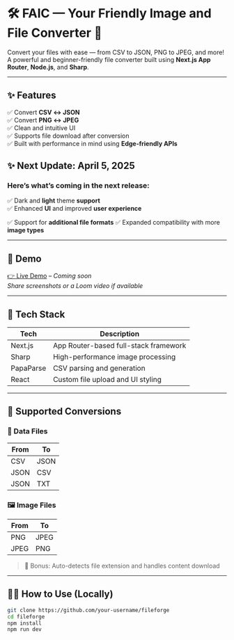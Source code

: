 # 🛠️ FAIC — Your Friendly Image and File Converter 🚀

Convert your files with ease — from CSV to JSON, PNG to JPEG, and more!  
A powerful and beginner-friendly file converter built using **Next.js App Router**, **Node.js**, and **Sharp**.

---

## ✨ Features

✅ Convert **CSV ↔ JSON**  
✅ Convert **PNG ↔ JPEG**  
✅ Clean and intuitive UI  
✅ Supports file download after conversion  
✅ Built with performance in mind using **Edge-friendly APIs**

## ✨ Next Update: April 5, 2025

### Here’s what’s coming in the next release:

✅ Dark and **light** theme **support**  
✅ Enhanced **UI** and improved **user experience**

✅ Support for **additional file formats**
✅ Expanded compatibility with more **image types**

<!-- > More formats coming soon: PDF, Markdown, XML, WebP, and more... -->

---

## 📸 Demo

[👉 Live Demo](#) – _Coming soon_  
_Share screenshots or a Loom video if available_

---

## 🚀 Tech Stack

| Tech      | Description                           |
| --------- | ------------------------------------- |
| Next.js   | App Router-based full-stack framework |
| Sharp     | High-performance image processing     |
| PapaParse | CSV parsing and generation            |
| React     | Custom file upload and UI styling     |

---

## 📂 Supported Conversions

### 🔁 Data Files

| From | To   |
| ---- | ---- |
| CSV  | JSON |
| JSON | CSV  |
| JSON | TXT  |

### 🖼️ Image Files

| From | To   |
| ---- | ---- |
| PNG  | JPEG |
| JPEG | PNG  |

> 🧠 Bonus: Auto-detects file extension and handles content download

---

## 🧑‍💻 How to Use (Locally)

```bash
git clone https://github.com/your-username/fileforge
cd fileforge
npm install
npm run dev
```
